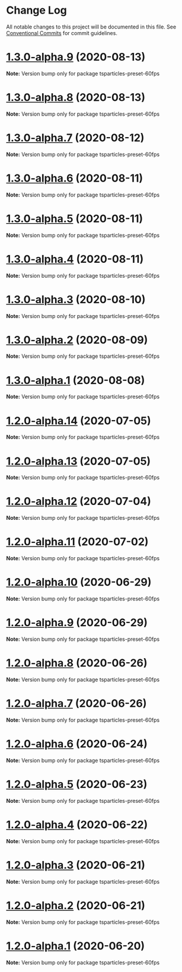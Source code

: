 # Change Log

All notable changes to this project will be documented in this file.
See [Conventional Commits](https://conventionalcommits.org) for commit guidelines.

# [1.3.0-alpha.9](https://github.com/matteobruni/tsparticles/compare/tsparticles-preset-60fps@1.3.0-alpha.8...tsparticles-preset-60fps@1.3.0-alpha.9) (2020-08-13)

**Note:** Version bump only for package tsparticles-preset-60fps





# [1.3.0-alpha.8](https://github.com/matteobruni/tsparticles/compare/tsparticles-preset-60fps@1.3.0-alpha.7...tsparticles-preset-60fps@1.3.0-alpha.8) (2020-08-13)

**Note:** Version bump only for package tsparticles-preset-60fps





# [1.3.0-alpha.7](https://github.com/matteobruni/tsparticles/compare/tsparticles-preset-60fps@1.3.0-alpha.6...tsparticles-preset-60fps@1.3.0-alpha.7) (2020-08-12)

**Note:** Version bump only for package tsparticles-preset-60fps





# [1.3.0-alpha.6](https://github.com/matteobruni/tsparticles/compare/tsparticles-preset-60fps@1.3.0-alpha.5...tsparticles-preset-60fps@1.3.0-alpha.6) (2020-08-11)

**Note:** Version bump only for package tsparticles-preset-60fps





# [1.3.0-alpha.5](https://github.com/matteobruni/tsparticles/compare/tsparticles-preset-60fps@1.3.0-alpha.4...tsparticles-preset-60fps@1.3.0-alpha.5) (2020-08-11)

**Note:** Version bump only for package tsparticles-preset-60fps





# [1.3.0-alpha.4](https://github.com/matteobruni/tsparticles/compare/tsparticles-preset-60fps@1.3.0-alpha.3...tsparticles-preset-60fps@1.3.0-alpha.4) (2020-08-11)

**Note:** Version bump only for package tsparticles-preset-60fps





# [1.3.0-alpha.3](https://github.com/matteobruni/tsparticles/compare/tsparticles-preset-60fps@1.3.0-alpha.2...tsparticles-preset-60fps@1.3.0-alpha.3) (2020-08-10)

**Note:** Version bump only for package tsparticles-preset-60fps





# [1.3.0-alpha.2](https://github.com/matteobruni/tsparticles/compare/tsparticles-preset-60fps@1.3.0-alpha.1...tsparticles-preset-60fps@1.3.0-alpha.2) (2020-08-09)

**Note:** Version bump only for package tsparticles-preset-60fps





# [1.3.0-alpha.1](https://github.com/matteobruni/tsparticles/compare/tsparticles-preset-60fps@1.2.7...tsparticles-preset-60fps@1.3.0-alpha.1) (2020-08-08)

**Note:** Version bump only for package tsparticles-preset-60fps





# [1.2.0-alpha.14](https://github.com/matteobruni/tsparticles/compare/tsparticles-preset-60fps@1.2.0-alpha.13...tsparticles-preset-60fps@1.2.0-alpha.14) (2020-07-05)

**Note:** Version bump only for package tsparticles-preset-60fps





# [1.2.0-alpha.13](https://github.com/matteobruni/tsparticles/compare/tsparticles-preset-60fps@1.2.0-alpha.12...tsparticles-preset-60fps@1.2.0-alpha.13) (2020-07-05)

**Note:** Version bump only for package tsparticles-preset-60fps





# [1.2.0-alpha.12](https://github.com/matteobruni/tsparticles/compare/tsparticles-preset-60fps@1.2.0-alpha.11...tsparticles-preset-60fps@1.2.0-alpha.12) (2020-07-04)

**Note:** Version bump only for package tsparticles-preset-60fps





# [1.2.0-alpha.11](https://github.com/matteobruni/tsparticles/compare/tsparticles-preset-60fps@1.1.2...tsparticles-preset-60fps@1.2.0-alpha.11) (2020-07-02)

**Note:** Version bump only for package tsparticles-preset-60fps





# [1.2.0-alpha.10](https://github.com/matteobruni/tsparticles/compare/tsparticles-preset-60fps@1.2.0-alpha.9...tsparticles-preset-60fps@1.2.0-alpha.10) (2020-06-29)

**Note:** Version bump only for package tsparticles-preset-60fps





# [1.2.0-alpha.9](https://github.com/matteobruni/tsparticles/compare/tsparticles-preset-60fps@1.2.0-alpha.8...tsparticles-preset-60fps@1.2.0-alpha.9) (2020-06-29)

**Note:** Version bump only for package tsparticles-preset-60fps





# [1.2.0-alpha.8](https://github.com/matteobruni/tsparticles/compare/tsparticles-preset-60fps@1.2.0-alpha.7...tsparticles-preset-60fps@1.2.0-alpha.8) (2020-06-26)

**Note:** Version bump only for package tsparticles-preset-60fps





# [1.2.0-alpha.7](https://github.com/matteobruni/tsparticles/compare/tsparticles-preset-60fps@1.2.0-alpha.6...tsparticles-preset-60fps@1.2.0-alpha.7) (2020-06-26)

**Note:** Version bump only for package tsparticles-preset-60fps





# [1.2.0-alpha.6](https://github.com/matteobruni/tsparticles/compare/tsparticles-preset-60fps@1.2.0-alpha.5...tsparticles-preset-60fps@1.2.0-alpha.6) (2020-06-24)

**Note:** Version bump only for package tsparticles-preset-60fps





# [1.2.0-alpha.5](https://github.com/matteobruni/tsparticles/compare/tsparticles-preset-60fps@1.1.1...tsparticles-preset-60fps@1.2.0-alpha.5) (2020-06-23)

**Note:** Version bump only for package tsparticles-preset-60fps





# [1.2.0-alpha.4](https://github.com/matteobruni/tsparticles/compare/tsparticles-preset-60fps@1.1.0...tsparticles-preset-60fps@1.2.0-alpha.4) (2020-06-22)

**Note:** Version bump only for package tsparticles-preset-60fps





# [1.2.0-alpha.3](https://github.com/matteobruni/tsparticles/compare/tsparticles-preset-60fps@1.1.0...tsparticles-preset-60fps@1.2.0-alpha.3) (2020-06-21)

**Note:** Version bump only for package tsparticles-preset-60fps





# [1.2.0-alpha.2](https://github.com/matteobruni/tsparticles/compare/tsparticles-preset-60fps@1.1.0...tsparticles-preset-60fps@1.2.0-alpha.2) (2020-06-21)

**Note:** Version bump only for package tsparticles-preset-60fps





# [1.2.0-alpha.1](https://github.com/matteobruni/tsparticles/compare/tsparticles-preset-60fps@1.1.0...tsparticles-preset-60fps@1.2.0-alpha.1) (2020-06-20)

**Note:** Version bump only for package tsparticles-preset-60fps
